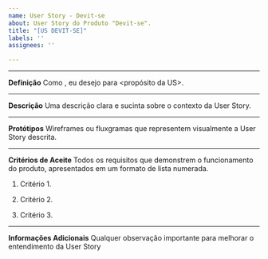 ```yaml
---
name: User Story - Devit-se
about: User Story do Produto "Devit-se".
title: "[US DEVIT-SE]"
labels: ''
assignees: ''

---
```


___________________________________________________________________________________________________________


**Definição**
Como <ator>, eu desejo <obetivo da US> para <propósito da US>.  
___________________________________________________________________________________________________________


**Descrição**
Uma descrição clara e sucinta sobre o contexto da User Story.
___________________________________________________________________________________________________________

**Protótipos**
Wireframes ou fluxgramas que representem visualmente a User Story descrita.
___________________________________________________________________________________________________________

**Critérios de Aceite**
Todos os requisitos que demonstrem o funcionamento do produto, apresentados em um formato de lista numerada.
1. Critério 1.

2. Critério 2.

3. Critério 3.
___________________________________________________________________________________________________________

**Informações Adicionais**
Qualquer observação importante para melhorar o entendimento da User Story
